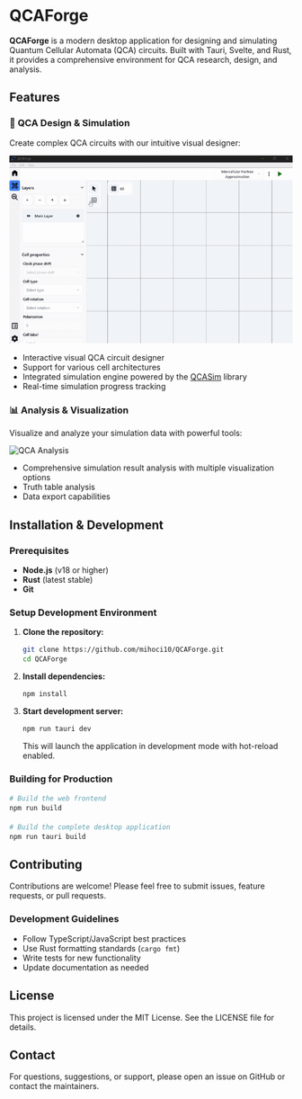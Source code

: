 # QCAForge

**QCAForge** is a modern desktop application for designing and simulating Quantum Cellular Automata (QCA) circuits. Built with Tauri, Svelte, and Rust, it provides a comprehensive environment for QCA research, design, and analysis.

## Features

### 🔬 **QCA Design & Simulation**
Create complex QCA circuits with our intuitive visual designer:

![QCA Circuit Design](assets/design.gif)

- Interactive visual QCA circuit designer
- Support for various cell architectures
- Integrated simulation engine powered by the [QCASim](https://github.com/mihoci10/QCASim) library
- Real-time simulation progress tracking

### 📊 **Analysis & Visualization**
Visualize and analyze your simulation data with powerful tools:

![QCA Analysis](assets/analyze.gif)

- Comprehensive simulation result analysis with multiple visualization options
- Truth table analysis
- Data export capabilities

## Installation & Development

### Prerequisites
- **Node.js** (v18 or higher)
- **Rust** (latest stable)
- **Git**

### Setup Development Environment

1. **Clone the repository:**
   ```bash
   git clone https://github.com/mihoci10/QCAForge.git
   cd QCAForge
   ```

2. **Install dependencies:**
   ```bash
   npm install
   ```

3. **Start development server:**
   ```bash
   npm run tauri dev
   ```
   This will launch the application in development mode with hot-reload enabled.

### Building for Production

```bash
# Build the web frontend
npm run build

# Build the complete desktop application
npm run tauri build
```

## Contributing

Contributions are welcome! Please feel free to submit issues, feature requests, or pull requests.

### Development Guidelines
- Follow TypeScript/JavaScript best practices
- Use Rust formatting standards (`cargo fmt`)
- Write tests for new functionality
- Update documentation as needed

## License

This project is licensed under the MIT License. See the LICENSE file for details.

## Contact

For questions, suggestions, or support, please open an issue on GitHub or contact the maintainers.